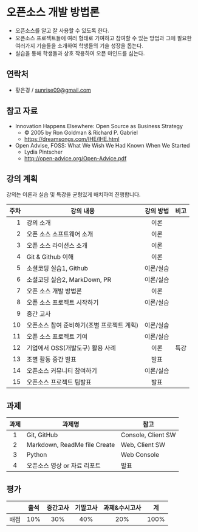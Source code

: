 # 오픈소스 개발 방법론

 * 오픈소스를 알고 잘 사용할 수 있도록 한다.
 * 오픈소스 프로젝트들에 여러 형태로 기여하고 참여할 수 있는 방법과 그에 필요한 여러가지 기술들을 소개하여 학생들의 기술 성장을 돕는다.
 * 실습을 통해 학생들과 상호 작용하여 오픈 마인드를 심는다.

## 연락처

- 황은경 / sunrise09@gmail.com

## 참고 자료
 * Innovation Happens Elsewhere: Open Source as Business Strategy
   * © 2005 by Ron Goldman & Richard P. Gabriel
   * https://dreamsongs.com/IHE/IHE.html
 * Open Advise, FOSS: What We Wish We Had Known When We Started
   * Lydia Pintscher
   * http://open-advice.org/Open-Advice.pdf

## 강의 계획

강의는 이론과 실습 및 특강을 균형있게 배치하여 진행합니다.

| 주차 | 강의 내용 | 강의 방법 | 비고 |
|---:|---|:---:|:---:|
| 1 | 강의 소개 | 이론 | |
| 2 | 오픈 소스 소프트웨어 소개 | 이론 | |
| 3 | 오픈 소스 라이선스 소개 | 이론 | |
| 4 | Git & Github 이해 | 이론 | |
| 5 | 소셜코딩 실습1, Github | 이론/실습 | |
| 6 | 소셜코딩 실습2, MarkDown, PR | 이론/실습 | |
| 7 | 오픈 소스 개발 방법론 | 이론 | |
| 8 | 오픈 소스 프로젝트 시작하기 | 이론/실습 | |
| 9 | 중간 고사 | | |
| 10 | 오픈소스 참여 준비하기(조별 프로젝트 계획) | 이론/실습 | |
| 11 | 오픈 소스 프로젝트 기여 | 이론/실습 | |
| 12 | 기업에서 OSS(개발도구) 활용 사례 | 이론 | 특강 |
| 13 | 조별 활동 중간 발표 | 발표 | |
| 14 | 오픈소스 커뮤니티 참여하기 | 이론/실습 | |
| 15 | 오픈소스 프로젝트 팀발표 | 발표 | |

## 과제

| 과제 | 과제명 | 참고 |
|:---:|-----|-----|
| 1 | Git, GitHub | Console, Client SW |
| 2 | Markdown, ReadMe file Create | Web, Client SW|
| 3 | Python | Web Console |
| 4 | 오픈소스 영상 or 자료 리포트 | 발표 |

## 평가

|  | 출석 | 중간고사 | 기말고사 | 과제&수시고사 | 계 |
|:---:|:---:|:---:|:---:|:---:|:---:|
| 배점 | 10% | 30% | 40% | 20% | 100% |
